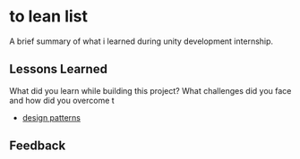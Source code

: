 # to lean list  
A brief summary of what i learned during unity development internship.  


## Lessons Learned  

What did you learn while building this project? What challenges did you face and how did you overcome t 

- [design patterns](https://awesomeopensource.com/project/elangosundar/awesome-README-templates)
## Feedback  
